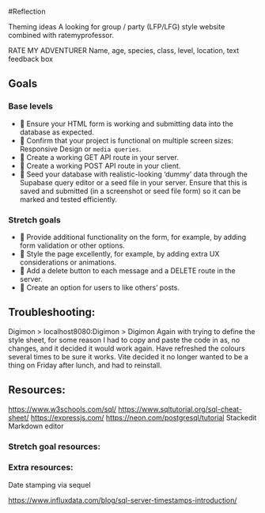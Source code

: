 #Reflection

Theming ideas
A looking for group / party (LFP/LFG) style website combined with ratemyprofessor.

RATE MY ADVENTURER
Name, age, species, class, level, location, text feedback box


## Goals
### Base levels
-   🎯 Ensure your HTML form is working and submitting data into the database as expected.
-   🎯 Confirm that your project is functional on multiple screen sizes: Responsive Design or  `media queries`.
-   🎯 Create a working GET API route in your server.
-   🎯 Create a working POST API route in your client.
-   🎯 Seed your database with realistic-looking ‘dummy’ data through the Supabase query editor or a seed file in your server. Ensure that this is saved and submitted (in a screenshot or seed file form) so it can be marked and tested efficiently.
### Stretch goals
-   🏹 Provide additional functionality on the form, for example, by adding form validation or other options.
-   🏹 Style the page excellently, for example, by adding extra UX considerations or animations.
-   🏹 Add a delete button to each message and a DELETE route in the server.
-   🏹 Create an option for users to like others’ posts.


## Troubleshooting:

Digimon > localhost8080:Digimon > Digimon
Again with trying to define the style sheet, for some reason I had to copy and paste the code in as, no changes, and it decided it would work again. Have refreshed the colours several times to be sure it works.
Vite decided it no longer wanted to be a thing on Friday after lunch, and had to reinstall.


## Resources:
https://www.w3schools.com/sql/
https://www.sqltutorial.org/sql-cheat-sheet/
https://expressjs.com/
https://neon.com/postgresql/tutorial
Stackedit Markdown editor
  

### Stretch goal resources:

  

### Extra resources:

Date stamping via sequel

https://www.influxdata.com/blog/sql-server-timestamps-introduction/